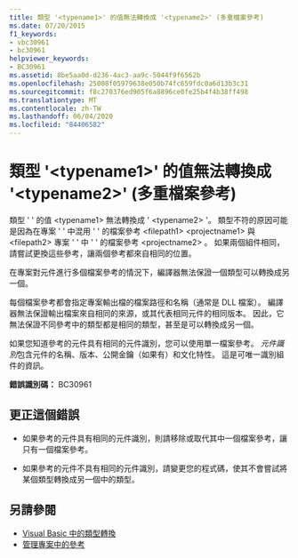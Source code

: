 ```yaml
---
title: 類型 '<typename1>' 的值無法轉換成 '<typename2>' (多重檔案參考)
ms.date: 07/20/2015
f1_keywords:
- vbc30961
- bc30961
helpviewer_keywords:
- BC30961
ms.assetid: 8be5aa0d-d236-4ac3-aa9c-5044f9f6562b
ms.openlocfilehash: 25008f05979638e050b74fc659fdc0a6d13b3c31
ms.sourcegitcommit: f8c270376ed905f6a8896ce0fe25b4f4b38ff498
ms.translationtype: MT
ms.contentlocale: zh-TW
ms.lasthandoff: 06/04/2020
ms.locfileid: "84406582"
---
```

# <a name="value-of-type-typename1-cannot-be-converted-to-typename2-multiple-file-references"></a>類型 '\<typename1>' 的值無法轉換成 '\<typename2>' (多重檔案參考)
類型 ' ' 的值 \<typename1> 無法轉換成 ' \<typename2> '。 類型不符的原因可能是因為在專案 ' ' 中混用 ' ' 的檔案參考 \<filepath1> \<projectname1> 與 \<filepath2> 專案 ' ' 中 ' ' 的檔案參考 \<projectname2> 。 如果兩個組件相同，請嘗試更換這些參考，讓兩個參考都來自相同的位置。  
  
 在專案對元件進行多個檔案參考的情況下，編譯器無法保證一個類型可以轉換成另一個。  
  
 每個檔案參考都會指定專案輸出檔的檔案路徑和名稱（通常是 DLL 檔案）。 編譯器無法保證輸出檔案來自相同的來源，或其代表相同元件的相同版本。 因此，它無法保證不同參考中的類型都是相同的類型，甚至是可以轉換成另一個。  
  
 如果您知道參考的元件具有相同的元件識別，您可以使用單一檔案參考。 *元件識別*包含元件的名稱、版本、公開金鑰（如果有）和文化特性。 這是可唯一識別組件的資訊。  
  
 **錯誤識別碼：** BC30961  
  
## <a name="to-correct-this-error"></a>更正這個錯誤  
  
- 如果參考的元件具有相同的元件識別，則請移除或取代其中一個檔案參考，讓只有一個檔案參考。  
  
- 如果參考的元件不具有相同的元件識別，請變更您的程式碼，使其不會嘗試將某個類型轉換成另一個中的類型。  
  
## <a name="see-also"></a>另請參閱

- [Visual Basic 中的類型轉換](../../programming-guide/language-features/data-types/type-conversions.md)
- [管理專案中的參考](/visualstudio/ide/managing-references-in-a-project)
